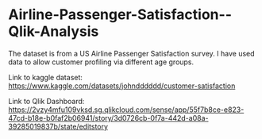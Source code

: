 # Airline-Passenger-Satisfaction--Qlik-Analysis
The dataset is from a US Airline Passenger Satisfaction survey. I have used data to allow customer profiling via different age groups. 

Link to kaggle dataset:
https://www.kaggle.com/datasets/johndddddd/customer-satisfaction

Link to Qlik Dashboard:
https://2vzy4mfu109vksd.sg.qlikcloud.com/sense/app/55f7b8ce-e823-47cd-b18e-b0faf2b06941/story/3d0726cb-0f7a-442d-a08a-39285019837b/state/editstory

